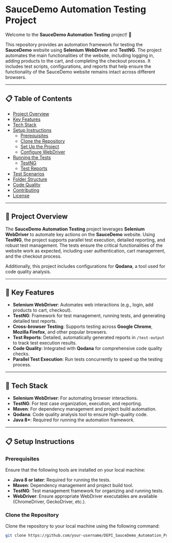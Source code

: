 # SauceDemo Automation Testing Project

Welcome to the **SauceDemo Automation Testing** project! 🎉

This repository provides an automation framework for testing the **SauceDemo** website using **Selenium WebDriver** and **TestNG**. The project automates the main functionalities of the website, including logging in, adding products to the cart, and completing the checkout process. It includes test scripts, configurations, and reports that help ensure the functionality of the SauceDemo website remains intact across different browsers.

---

## 📋 Table of Contents

- [Project Overview](#project-overview)
- [Key Features](#key-features)
- [Tech Stack](#tech-stack)
- [Setup Instructions](#setup-instructions)
  - [Prerequisites](#prerequisites)
  - [Clone the Repository](#clone-the-repository)
  - [Set Up the Project](#set-up-the-project)
  - [Configure WebDriver](#configure-webdriver)
- [Running the Tests](#running-the-tests)
  - [TestNG](#testng)
  - [Test Reports](#test-reports)
- [Test Scenarios](#test-scenarios)
- [Folder Structure](#folder-structure)
- [Code Quality](#code-quality)
- [Contributing](#contributing)
- [License](#license)

---

## 📝 Project Overview

The **SauceDemo Automation Testing** project leverages **Selenium WebDriver** to automate key actions on the **SauceDemo** website. Using **TestNG**, the project supports parallel test execution, detailed reporting, and robust test management. The tests ensure the critical functionalities of the website work as expected, including user authentication, cart management, and the checkout process.

Additionally, this project includes configurations for **Qodana**, a tool used for code quality analysis.

---

## 🚀 Key Features

- **Selenium WebDriver**: Automates web interactions (e.g., login, add products to cart, checkout).
- **TestNG**: Framework for test management, running tests, and generating detailed test reports.
- **Cross-browser Testing**: Supports testing across **Google Chrome**, **Mozilla Firefox**, and other popular browsers.
- **Test Reports**: Detailed, automatically generated reports in `/test-output` to track test execution results.
- **Code Quality**: Integrated with **Qodana** for comprehensive code quality checks.
- **Parallel Test Execution**: Run tests concurrently to speed up the testing process.

---

## 🧰 Tech Stack

- **Selenium WebDriver**: For automating browser interactions.
- **TestNG**: For test case organization, execution, and reporting.
- **Maven**: For dependency management and project build automation.
- **Qodana**: Code quality analysis tool to ensure high-quality code.
- **Java 8+**: Required for running the automation framework.

---

## 📋 Setup Instructions

### Prerequisites

Ensure that the following tools are installed on your local machine:

- **Java 8 or later**: Required for running the tests.
- **Maven**: Dependency management and project build tool.
- **TestNG**: Test management framework for organizing and running tests.
- **WebDriver**: Ensure appropriate WebDriver executables are available (ChromeDriver, GeckoDriver, etc.).

### Clone the Repository

Clone the repository to your local machine using the following command:

```bash
git clone https://github.com/your-username/DEPI_SauceDemo_Automation_Project-master.git

